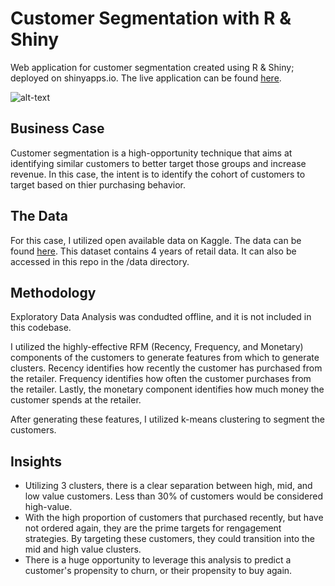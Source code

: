 # Customer Segmentation with R & Shiny

Web application for customer segmentation created using R & Shiny; deployed on shinyapps.io. The live application can be found [here](https://pedro-pereira123.shinyapps.io/customer_segmentation/). 

![alt-text](https://github.com/pereira94/customer_segmentation_r/blob/main/artifacts/app_recording.gif)

## Business Case 

Customer segmentation is a high-opportunity technique that aims at identifying similar customers to better target those groups and increase revenue. In this case, the intent is to identify the cohort of customers to target based on thier purchasing behavior. 

## The Data

For this case, I utilized open available data on Kaggle. The data can be found [here](https://www.kaggle.com/jr2ngb/superstore-data). This dataset contains 4 years of retail data. It can also be accessed in this repo in the /data directory. 

## Methodology

Exploratory Data Analysis was condudted offline, and it is not included in this codebase. 

I utilized the highly-effective RFM (Recency, Frequency, and Monetary) components of the customers to generate features from which to generate clusters. Recency identifies how recently the customer has purchased from the retailer. Frequency identifies how often the customer purchases from the retailer. Lastly, the monetary component identifies how much money the customer spends at the retailer. 

After generating these features, I utilized k-means clustering to segment the customers. 

## Insights 

- Utilizing 3 clusters, there is a clear separation between high, mid, and low value customers. Less than 30% of customers would be considered high-value. 
- With the high proportion of customers that purchased recently, but have not ordered again, they are the prime targets for rengagement strategies. By targeting these customers, they could transition into the mid and high value clusters. 
- There is a huge opportunity to leverage this analysis to predict a customer's propensity to churn, or their propensity to buy again. 
